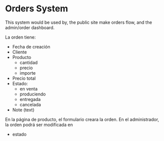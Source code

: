# Orders System

This system would be used by, the public site make orders flow, and the admin/order dashboard.

La orden tiene:

-   Fecha de creación
-   Cliente
-   Producto
    -   cantidad
    -   precio
    -   importe
-   Precio total
-   Estado:
    -   en venta
    -   produciendo
    -   entregada
    -   cancelada
-   Note (text)

En la página de producto, el formulario creara la orden. En el administrador, la orden podrá ser
modificada en

-   estado
